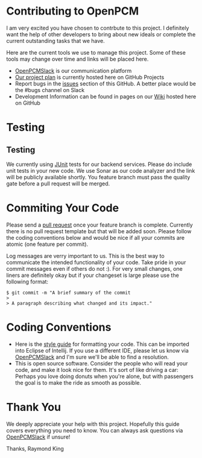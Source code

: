 # Contributing to OpenPCM

I am very excited you have chosen to contrbute to this project. I definitely want the help of other developers to bring about new ideals or complete the current outstanding tasks that we have. 

Here are the current tools we use to manage this project. Some of these tools may change over time and links will be placed here.
- [OpenPCMSlack] is our communication platform
- [Our project plan] is currently hosted here on GitHub Projects
- Report bugs in the [issues] section of this GitHub. A better place would be the #bugs channel on Slack
- Development Information can be found in pages on our [Wiki] hosted here on GitHub

# Testing

## Testing
We currently using [JUnit] tests for our backend services. Please do include unit tests in your new code. We use Sonar as our code analyzer and the link will be publicly available shortly. You feature branch must pass the quality gate before a pull request will be merged.

# Commiting Your Code

Please send a [pull request] once your feature branch is complete. Currently there is no pull request template but that will be added soon. Please follow the coding conventions below and would be nice if all your commits are atomic (one feature per commit). 

Log messages are verry important to us. This is the best way to communicate the intended functionality of your code. Take pride in your commit messages even if others do not :). For very small changes, one liners are definitely okay but if your changeset is large please use the following format:

```
$ git commit -m "A brief summary of the commit
> 
> A paragraph describing what changed and its impact."
```

# Coding Conventions

- Here is the [style guide] for formatting your code. This can be imported into Eclipse of Intellij. If you use a different IDE, please let us know via [OpenPCMSlack] and I'm sure we'll be able to find a resolution.
- This is open source software. Consider the people who will read your code, and make it look nice for them. It's sort of like driving a car: Perhaps you love doing donuts when you're alone, but with passengers the goal is to make the ride as smooth as possible.

# Thank You
We deeply appreciate your help with this project. Hopefully this guide covers everything you need to know. You can always ask questions via [OpenPCMSlack] if unsure!

Thanks, Raymond King

[OpenPCMSlack]: https://openpcm.slack.com
[Our project plan]: https://github.com/OpenPCM/openpcm-server/projects
[issues]: https://github.com/OpenPCM/openpcm-server/issues
[Wiki]: https://github.com/OpenPCM/openpcm-server/wiki
[JUnit]: https://junit.org/junit4/
[pull request]: https://help.github.com/articles/about-pull-requests/
[style guide]: https://drive.google.com/open?id=1qdNh3mmwRtuUPEz6WeFs4S69ryRxCHmJ
